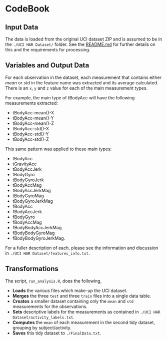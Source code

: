# CodeBook

## Input Data

The data is loaded from the original UCI dataset ZIP and is assumed to be in the `./UCI HAR Dataset/` folder. See the [README.md](README.md) for further details on this and the requirements for processing.

## Variables and Output Data

For each observation in the dataset, each measurement that contains either _mean_ or _std_ in the feature name was extracted and its average calculated.  There is an `x`, `y` and `z` value for each of the main measurement types.

For example, the main type of tBodyAcc will have the following measurements extracted:

* tBodyAcc-mean()-X
* tBodyAcc-mean()-Y
* tBodyAcc-mean()-Z
* tBodyAcc-std()-X
* tBodyAcc-std()-Y
* tBodyAcc-std()-Z

This same pattern was applied to these main types:

* tBodyAcc
* tGravityAcc
* tBodyAccJerk
* tBodyGyro
* tBodyGyroJerk
* tBodyAccMag
* tBodyAccJerkMag
* tBodyGyroMag
* tBodyGyroJerkMag
* fBodyAcc
* fBodyAccJerk
* fBodyGyro
* fBodyAccMag
* fBodyBodyAccJerkMag
* fBodyBodyGyroMag
* fBodyBodyGyroJerkMag.

For a fuller description of each, please see the information and discussion in `./UCI HAR Dataset/features_info.txt`. 

## Transformations

The script, `run_analysis.R`, does the following,

* **Loads** the various files which make-up the UCI dataset.
* **Merges** the three `test` and three `train` files into a single data table.
* **Creates** a smaller dataset containing only the `mean` and `std` measurements for the observations.
* **Sets** descriptive labels for the measurements as contained in `./UCI HAR Dataset/activity_labels.txt`.
* **Computes** the `mean` of each measurement in the second tidy dataset, grouping by subject/activity.
* **Saves** this tidy dataset to `./FinalData.txt`.
